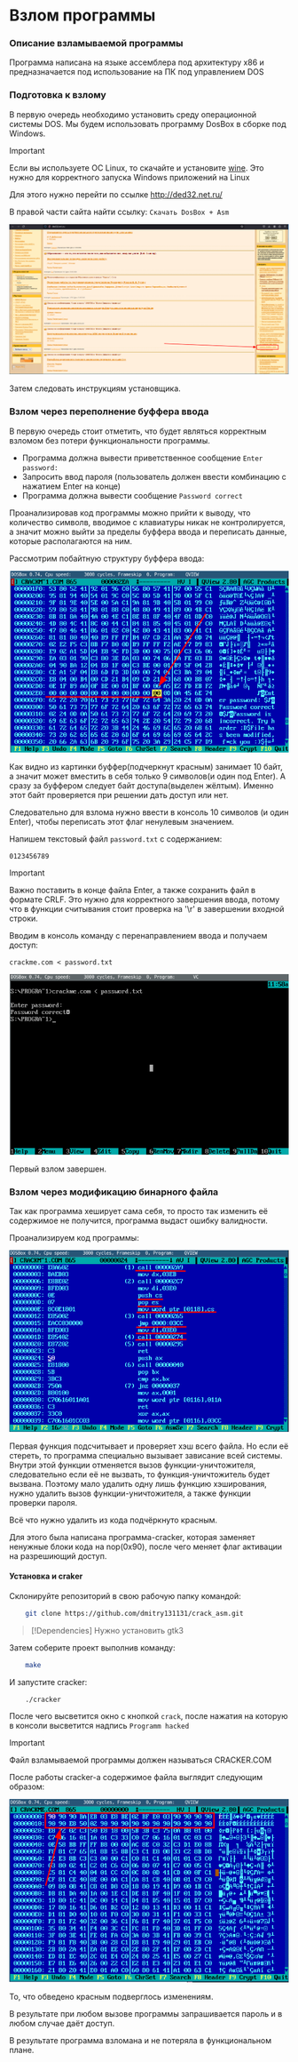 # Взлом программы

### Описание взламываемой программы

Программа написана на языке ассемблера под архитектуру x86 и предназначается под использование на ПК под управлением DOS

### Подготовка к взлому

В первую очередь необходимо установить среду операционной системы DOS.
Мы будем использовать программу DosBox в сборке под Windows.

> [!Important]
> Если вы используете ОС Linux, то скачайте и установите [wine](https://wiki.archlinux.org/title/Wine_(%D0%A0%D1%83%D1%81%D1%81%D0%BA%D0%B8%D0%B9)).
Это нужно для корректного запуска Windows приложений на Linux

Для этого нужно перейти по ссылке http://ded32.net.ru/

В правой части сайта найти ссылку: `Скачать DosBox + Asm`

![ded32](/img/ded32.png)

Затем следовать инструкциям установщика.

### Взлом через переполнение буффера ввода

В первую очередь стоит отметить, что будет являться корректным взломом без потери функциональности программы. 
- Программа должна вывести приветственное сообщение `Enter password:`
- Запросить ввод пароля (пользователь должен ввести комбинацию с нажатием Enter на конце)
- Программа должна вывести сообщение `Password correct`

Проанализировав код программы можно прийти к выводу, что количество символв, вводимое с клавиатуры никак не контролируется, а значит можно выйти за пределы буффера ввода и переписать данные, которые располагаются на ним.

Рассмотрим побайтную структуру буффера ввода:

![buffer](/img/buffer.png)

Как видно из картинки буффер(подчеркнут красным) занимает 10 байт, а значит может вместить в себя только 9 символов(и один под Enter).
А сразу за буффером следует байт доступа(выделен жёлтым). Именно этот байт проверяется при решении дать доступ или нет.

Следовательно для взлома нужно ввести в консоль 10 символов (и один Enter), чтобы переписать этот флаг ненулевым значением.

Напишем текстовый файл `password.txt` с содержанием:
```
0123456789

```
> [!Important] 
> Важно поставить в конце файла Enter, а также сохранить файл в формате CRLF. Это нужно для корректного завершения ввода, потому что в функции считывания стоит проверка на '\r' в завершении входной строки.

Вводим в консоль команду с перенаправлением ввода и получаем доступ:

```
crackme.com < password.txt
```

![first_crack](/img/first_crack.png)

Первый взлом завершен.

### Взлом через модификацию бинарного файла

Так как программа хеширует сама себя, то просто так изменить её содержимое не получится, программа выдаст ошибку валидности.

Проанализируем код программы:

![second_crack](/img/second_crack.png)

Первая функция подсчитывает и проверяет хэш всего файла.
Но если её стереть, то программа специально вызывает зависание всей системы. Внутри этой функции отменяется вызов функции-уничтожителя, следовательно если её не вызвать, то функция-уничтожитель будет вызвана. 
Поэтому мало удалить одну лишь функцию хэширования, нужно удалить вызов функции-уничтожителя, а также функции проверки пароля.

Всё что нужно удалить из кода подчёркнуто красным.

Для этого была написана программа-cracker, которая заменяет ненужные блоки кода на nop(0x90), после чего меняет флаг активации на разрешиющий доступ.

#### Установка и craker
Склонируйте репозиторий в свою рабочую папку командой:
```bash
    git clone https://github.com/dmitry131131/crack_asm.git
```

> [!Dependencies] 
> Нужно установить gtk3

Затем соберите проект выполнив команду:
```bash
    make
```

И запустите cracker:
```bash
    ./cracker
```

После чего высветится окно с кнопкой `crack`, после нажатия на которую в консоли высветится надпись `Programm hacked`

> [!Important] 
> Файл взламываемой программы должен называться CRACKER.COM 

После работы cracker-а содержимое файла выглядит следующим образом:

![hacked](/img/hached.png)
 
То, что обведено красным подверглось изменениям. 

В результате при любом вызове программы запрашивается пароль и в любом случае даёт доступ.

В результате программа взломана и не потеряла в функциональном плане.